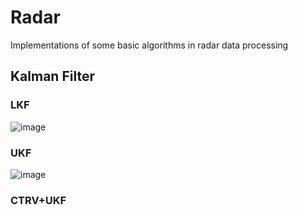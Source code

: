 # Radar
Implementations of some basic algorithms in radar data processing
## Kalman Filter
  ### LKF
  ![image](https://github.com/jeffrey-antoine/Radar/blob/master/LKF.png)
  ### UKF
  ![image](https://github.com/jeffrey-antoine/Radar/blob/master/UKF.png)
  ### CTRV+UKF
  
